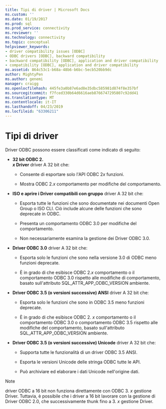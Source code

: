 ```yaml
---
title: Tipi di driver | Microsoft Docs
ms.custom: ''
ms.date: 01/19/2017
ms.prod: sql
ms.prod_service: connectivity
ms.reviewer: ''
ms.technology: connectivity
ms.topic: conceptual
helpviewer_keywords:
- driver compatibility issues [ODBC]
- ODBC drivers [ODBC], backward compatibility
- backward compatibility [ODBC], application and driver compatibility
- compatibility [ODBC], application and driver compatibility
ms.assetid: 864c53c1-b68a-48b6-b6bc-5ecb520bb9dc
author: MightyPen
ms.author: genemi
manager: craigg
ms.openlocfilehash: 445fe3a0b87e6ad8e35dbc585981d874f8e357bf
ms.sourcegitcommit: f7fced330b64d6616aeb8766747295807c92dd41
ms.translationtype: MT
ms.contentlocale: it-IT
ms.lasthandoff: 04/23/2019
ms.locfileid: "63306211"
---
```

# <a name="types-of-drivers"></a>Tipi di driver
Driver ODBC possono essere classificati come indicato di seguito:  
  
-   **32 bit ODBC 2.**  
     **_x_ Driver** driver A 32 bit che:  
  
    -   Consente di esportare solo l'API ODBC 2*x* funzioni.  
  
    -   Mostra ODBC 2.*x* comportamento per modifiche del comportamento.  
  
-   **ISO e aprire i Driver compatibili con gruppo** driver A 32 bit che:  
  
    -   Esporta tutte le funzioni che sono documentate nei documenti Open Group o ISO CLI. Ciò include alcune delle funzioni che sono deprecate in ODBC.  
  
    -   Presenta un comportamento ODBC 3.0 per modifiche del comportamento.  
  
    -   Non necessariamente esamina la gestione dei Driver ODBC 3.0.  
  
-   **Driver ODBC 3.0** driver A 32 bit che:  
  
    -   Esporta solo le funzioni che sono nella versione 3.0 di ODBC meno funzioni deprecate.  
  
    -   È in grado di che esibisce ODBC 2.*x* comportamento o il comportamento ODBC 3.0 rispetto alle modifiche di comportamento, basato sull'attributo SQL_ATTR_APP_ODBC_VERSION ambiente.  
  
-   **Driver ODBC 3.5 (o versioni successive) ANSI** driver A 32 bit che:  
  
    -   Esporta solo le funzioni che sono in ODBC 3.5 meno funzioni deprecate.  
  
    -   È in grado di che esibisce ODBC 2. *x* comportamento o il comportamento ODBC 3.0 o comportamento ODBC 3.5 rispetto alle modifiche del comportamento, basato sull'attributo SQL_ATTR_APP_ODBC_VERSION ambiente.  
  
-   **Driver ODBC 3.5 (o versioni successive) Unicode** driver A 32 bit che:  
  
    -   Supporta tutte le funzionalità di un driver ODBC 3.5 ANSI.  
  
    -   Esporta le versioni Unicode delle stringa ODBC tutte le API.  
  
    -   Può archiviare ed elaborare i dati Unicode nell'origine dati.  
  
> [!NOTE]  
>  driver ODBC a 16 bit non funziona direttamente con ODBC 3. *x* gestione Driver. Tuttavia, è possibile che i driver a 16 bit lavorare con la gestione di Driver ODBC 2.0, che successivamente thunk fino a 3. *x* gestione Driver.
